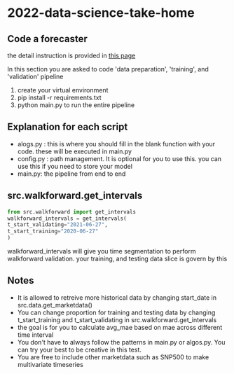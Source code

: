 # 2022-data-science-take-home


## Code a forecaster

the detail instruction is provided in [this page](https://drive.google.com/drive/folders/1qoSrSde9dLzmDZ2s7QR7Hf67bD7fq8Dx)

In this section you are asked to code 'data preparation', 'training', and 'validation' pipeline

1. create your virtual environment
2. pip install -r requirements.txt
3. python main.py to run the entire pipeline


## Explanation for each script
 - alogs.py : this is where you should fill in the blank function with your code. these will be executed in main.py
 - config.py : path management. It is optional for you to use this. you can use this if you need to store your model
 - main.py: the pipeline from end to end

## src.walkforward.get_intervals
```python
from src.walkforward import get_intervals
walkforward_intervals = get_intervals(
t_start_validating="2021-06-27",
t_start_training="2020-06-27"
)
```
walkforward_intervals will give you time segmentation to perform walkforward validation.
your training, and testing data slice is govern by this


## Notes
- It is allowed to retreive more historical data by changing start_date in src.data.get_marketdata()
- You can change proportion for training and testing data by changing t_start_training and 
t_start_validating in src.walkforward.get_intervals
- the goal is for you to calculate avg_mae based on mae across different time interval
- You don't have to always follow the patterns in main.py or algos.py. You can try your best to be creative in this test.
- You are free to include other marketdata such as SNP500 to make multivariate timeseries
